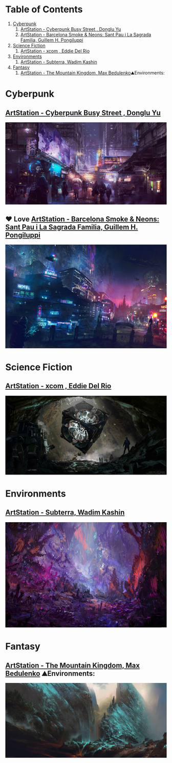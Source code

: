 
# Table of Contents

1.  [Cyberpunk](#org1c01bc4)
    1.  [ArtStation - Cyberpunk Busy Street , Donglu Yu](#orgcb188fe)
    2.  [ArtStation - Barcelona Smoke & Neons: Sant Pau i La Sagrada Familia, Guillem H. Pongiluppi](#org76acda9)
2.  [Science Fiction](#org4ee3112)
    1.  [ArtStation - xcom , Eddie Del Rio](#org1337884)
3.  [Environments](#org54c6408)
    1.  [ArtStation - Subterra, Wadim Kashin](#orgac8e717)
4.  [Fantasy](#orgbb811d4)
    1.  [ArtStation - The Mountain Kingdom, Max Bedulenko](#org4279a7b):mountain:Environments:



<a id="org1c01bc4"></a>

# Cyberpunk


<a id="orgcb188fe"></a>

## [ArtStation - Cyberpunk Busy Street , Donglu Yu](https://www.artstation.com/artwork/KqZ1y)

![img](Cyberpunk/donglu-yu-cyberpunk-demo-lowres_2019-07-27_04-12-46.jpeg)


<a id="org76acda9"></a>

## ❤ Love [ArtStation - Barcelona Smoke & Neons: Sant Pau i La Sagrada Familia, Guillem H. Pongiluppi](https://www.artstation.com/artwork/Xag90)

![img](Cyberpunk/wallhaven-590770.jpg)


<a id="org4ee3112"></a>

# Science Fiction


<a id="org1337884"></a>

## [ArtStation - xcom , Eddie Del Rio](https://www.artstation.com/artwork/NKYRD)

![img](Science_Fiction/eddie-del-rio-622709-10152191443342178-2030898129-o_2019-07-27_04-21-22.jpeg)


<a id="org54c6408"></a>

# Environments


<a id="orgac8e717"></a>

## [ArtStation - Subterra, Wadim Kashin](https://www.artstation.com/artwork/xdR3O)

![img](Environments/wadim-kashin-exotic1_2019-07-27_04-42-57.jpeg)


<a id="orgbb811d4"></a>

# Fantasy


<a id="org4279a7b"></a>

## [ArtStation - The Mountain Kingdom, Max Bedulenko](https://www.artstation.com/artwork/L4n65)     :mountain:Environments:

![img](Fantasy/max-bedulenko-_2019-07-27_04-48-06.jpeg)


